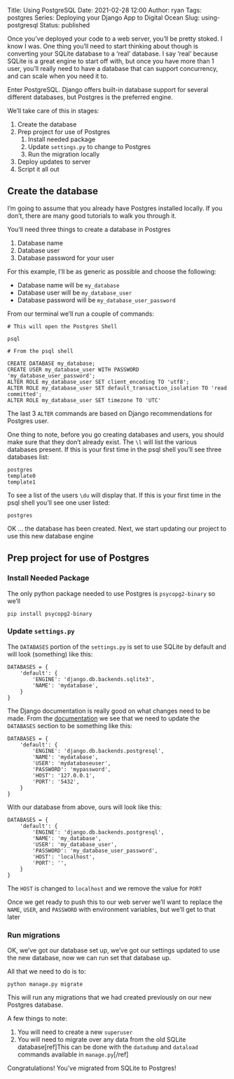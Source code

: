 Title: Using PostgreSQL
Date: 2021-02-28 12:00
Author: ryan
Tags: postgres
Series: Deploying your Django App to Digital Ocean
Slug: using-postgresql
Status: published

Once you’ve deployed your code to a web server, you’ll be pretty stoked. I know I was. One thing you’ll need to start thinking about though is converting your SQLite database to a ‘real’ database. I say ‘real’ because SQLite is a great engine to start off with, but once you have more than 1 user, you’ll really need to have a database that can support concurrency, and can scale when you need it to.

Enter PostgreSQL. Django offers built-in database support for several different databases, but Postgres is the preferred engine.

We’ll take care of this in stages:

1.  Create the database
2.  Prep project for use of Postgres
    1.  Install needed package
    2.  Update `settings.py` to change to Postgres
    3.  Run the migration locally
3.  Deploy updates to server
4.  Script it all out

## Create the database

I’m going to assume that you already have Postgres installed locally. If you don’t, there are many good tutorials to walk you through it.

You’ll need three things to create a database in Postgres

1.  Database name
2.  Database user
3.  Database password for your user

For this example, I’ll be as generic as possible and choose the following:

-   Database name will be `my_database`
-   Database user will be `my_database_user`
-   Database password will be `my_database_user_password`

From our terminal we’ll run a couple of commands:

``` {.wp-block-code}
# This will open the Postgres Shell

psql

# From the psql shell

CREATE DATABASE my_database;
CREATE USER my_database_user WITH PASSWORD 'my_database_user_password';
ALTER ROLE my_database_user SET client_encoding TO 'utf8';
ALTER ROLE my_database_user SET default_transaction_isolation TO 'read committed';
ALTER ROLE my_database_user SET timezone TO 'UTC'
```

The last 3 `ALTER` commands are based on Django recommendations for Postgres user.

One thing to note, before you go creating databases and users, you should make sure that they don’t already exist. The `\l` will list the various databases present. If this is your first time in the psql shell you’ll see three databases list:

``` {.wp-block-code}
postgres
template0
template1
```

To see a list of the users `\du` will display that. If this is your first time in the psql shell you’ll see one user listed:

``` {.wp-block-code}
postgres
```

OK … the database has been created. Next, we start updating our project to use this new database engine

## Prep project for use of Postgres

### Install Needed Package

The only python package needed to use Postgres is `psycopg2-binary` so we’ll

``` {.wp-block-code}
pip install psycopg2-binary
```

### Update `settings.py`

The `DATABASES` portion of the `settings.py` is set to use SQLite by default and will look (something) like this:

``` {.wp-block-code}
DATABASES = {
    'default': {
        'ENGINE': 'django.db.backends.sqlite3',
        'NAME': 'mydatabase',
    }
}
```

The Django documentation is really good on what changes need to be made. From the [documentation](https://docs.djangoproject.com/en/3.0/ref/settings/#databases) we see that we need to update the `DATABASES` section to be something like this:

``` {.wp-block-code}
DATABASES = {
    'default': {
        'ENGINE': 'django.db.backends.postgresql',
        'NAME': 'mydatabase',
        'USER': 'mydatabaseuser',
        'PASSWORD': 'mypassword',
        'HOST': '127.0.0.1',
        'PORT': '5432',
    }
}
```

With our database from above, ours will look like this:

``` {.wp-block-code}
DATABASES = {
    'default': {
        'ENGINE': 'django.db.backends.postgresql',
        'NAME': 'my_database',
        'USER': 'my_database_user',
        'PASSWORD': 'my_database_user_password',
        'HOST': 'localhost',
        'PORT': '',
    }
}
```

The `HOST` is changed to `localhost` and we remove the value for `PORT`

Once we get ready to push this to our web server we’ll want to replace the `NAME`, `USER`, and `PASSWORD` with environment variables, but we’ll get to that later

### Run migrations

OK, we’ve got our database set up, we’ve got our settings updated to use the new database, now we can run set that database up.

All that we need to do is to:

``` {.wp-block-code}
python manage.py migrate
```

This will run any migrations that we had created previously on our new Postgres database.

A few things to note:

1.  You will need to create a new `superuser`
2.  You will need to migrate over any data from the old SQLite database[ref]This can be done with the `datadump` and `dataload` commands available in `manage.py`[/ref]

Congratulations! You’ve migrated from SQLite to Postgres!
